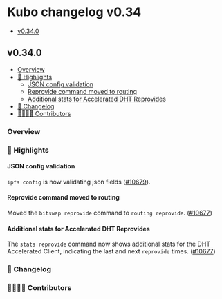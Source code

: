 # Kubo changelog v0.34

- [v0.34.0](#v0340)

## v0.34.0

- [Overview](#overview)
- [🔦 Highlights](#-highlights)
  - [JSON config validation](#json-config-validation)
  - [Reprovide command moved to routing](#reprovide-command-moved-to-routing)
  - [Additional stats for Accelerated DHT Reprovides](#additional-stats-for-accelerated-dht-reprovides)
- [📝 Changelog](#-changelog)
- [👨‍👩‍👧‍👦 Contributors](#-contributors)

### Overview

### 🔦 Highlights

#### JSON config validation

`ipfs config` is now validating json fields ([#10679](https://github.com/ipfs/kubo/pull/10679)).

#### Reprovide command moved to routing

Moved the `bitswap reprovide` command to `routing reprovide`. ([#10677](https://github.com/ipfs/kubo/pull/10677))

#### Additional stats for Accelerated DHT Reprovides

The `stats reprovide` command now shows additional stats for the DHT Accelerated Client, indicating the last and next `reprovide` times. ([#10677](https://github.com/ipfs/kubo/pull/10677))

### 📝 Changelog

### 👨‍👩‍👧‍👦 Contributors
